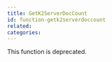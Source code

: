```yaml
---
title: GetK2ServerDocCount
id: function-getk2serverdoccount
related:
categories:
---
```


This function is deprecated.
